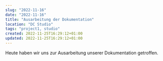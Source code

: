 ```yaml
---
slug: "2022-11-16"
date: "2022-11-16"
title: "Ausarbeitung der Dokumentation"
location: "DC Studio"
tags: "project1, studio"
created: 2022-11-25T16:29:12+01:00
updated: 2022-11-25T16:29:12+01:00
---
```


Heute haben wir uns zur Ausarbeitung unserer Dokumentation getroffen.
